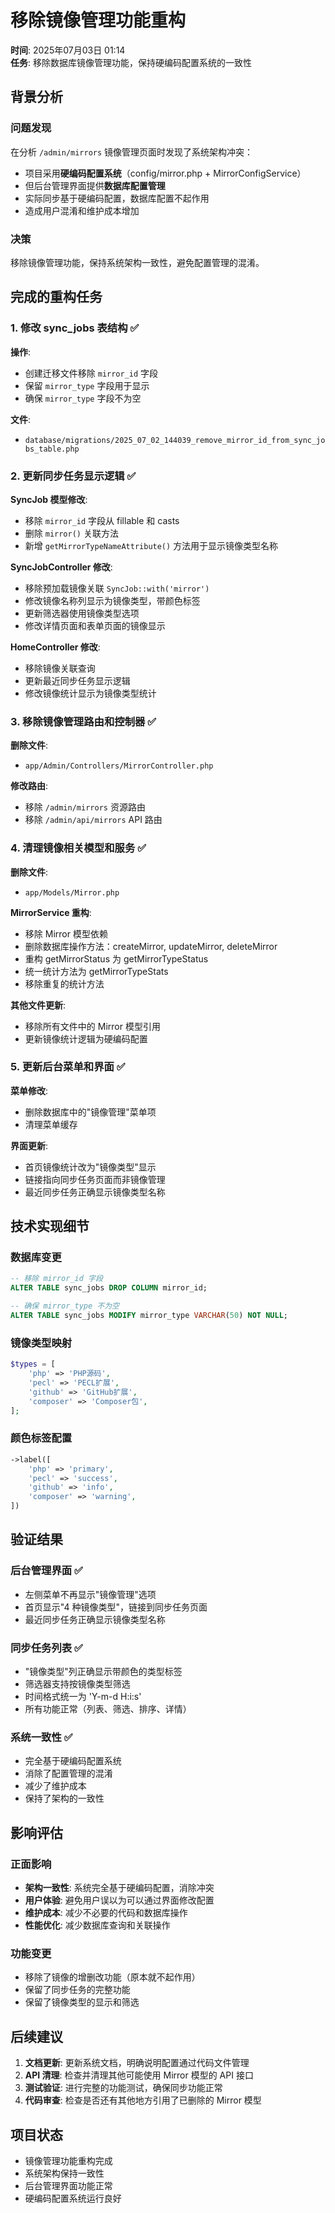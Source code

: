 # 移除镜像管理功能重构

**时间**: 2025年07月03日 01:14  
**任务**: 移除数据库镜像管理功能，保持硬编码配置系统的一致性

## 背景分析

### 问题发现
在分析 `/admin/mirrors` 镜像管理页面时发现了系统架构冲突：
- 项目采用**硬编码配置系统**（config/mirror.php + MirrorConfigService）
- 但后台管理界面提供**数据库配置管理**
- 实际同步基于硬编码配置，数据库配置不起作用
- 造成用户混淆和维护成本增加

### 决策
移除镜像管理功能，保持系统架构一致性，避免配置管理的混淆。

## 完成的重构任务

### 1. 修改 sync_jobs 表结构 ✅

**操作**:
- 创建迁移文件移除 `mirror_id` 字段
- 保留 `mirror_type` 字段用于显示
- 确保 `mirror_type` 字段不为空

**文件**:
- `database/migrations/2025_07_02_144039_remove_mirror_id_from_sync_jobs_table.php`

### 2. 更新同步任务显示逻辑 ✅

**SyncJob 模型修改**:
- 移除 `mirror_id` 字段从 fillable 和 casts
- 删除 `mirror()` 关联方法
- 新增 `getMirrorTypeNameAttribute()` 方法用于显示镜像类型名称

**SyncJobController 修改**:
- 移除预加载镜像关联 `SyncJob::with('mirror')`
- 修改镜像名称列显示为镜像类型，带颜色标签
- 更新筛选器使用镜像类型选项
- 修改详情页面和表单页面的镜像显示

**HomeController 修改**:
- 移除镜像关联查询
- 更新最近同步任务显示逻辑
- 修改镜像统计显示为镜像类型统计

### 3. 移除镜像管理路由和控制器 ✅

**删除文件**:
- `app/Admin/Controllers/MirrorController.php`

**修改路由**:
- 移除 `/admin/mirrors` 资源路由
- 移除 `/admin/api/mirrors` API 路由

### 4. 清理镜像相关模型和服务 ✅

**删除文件**:
- `app/Models/Mirror.php`

**MirrorService 重构**:
- 移除 Mirror 模型依赖
- 删除数据库操作方法：createMirror, updateMirror, deleteMirror
- 重构 getMirrorStatus 为 getMirrorTypeStatus
- 统一统计方法为 getMirrorTypeStats
- 移除重复的统计方法

**其他文件更新**:
- 移除所有文件中的 Mirror 模型引用
- 更新镜像统计逻辑为硬编码配置

### 5. 更新后台菜单和界面 ✅

**菜单修改**:
- 删除数据库中的"镜像管理"菜单项
- 清理菜单缓存

**界面更新**:
- 首页镜像统计改为"镜像类型"显示
- 链接指向同步任务页面而非镜像管理
- 最近同步任务正确显示镜像类型名称

## 技术实现细节

### 数据库变更
```sql
-- 移除 mirror_id 字段
ALTER TABLE sync_jobs DROP COLUMN mirror_id;

-- 确保 mirror_type 不为空
ALTER TABLE sync_jobs MODIFY mirror_type VARCHAR(50) NOT NULL;
```

### 镜像类型映射
```php
$types = [
    'php' => 'PHP源码',
    'pecl' => 'PECL扩展', 
    'github' => 'GitHub扩展',
    'composer' => 'Composer包',
];
```

### 颜色标签配置
```php
->label([
    'php' => 'primary',
    'pecl' => 'success', 
    'github' => 'info',
    'composer' => 'warning',
])
```

## 验证结果

### 后台管理界面 ✅
- 左侧菜单不再显示"镜像管理"选项
- 首页显示"4 种镜像类型"，链接到同步任务页面
- 最近同步任务正确显示镜像类型名称

### 同步任务列表 ✅
- "镜像类型"列正确显示带颜色的类型标签
- 筛选器支持按镜像类型筛选
- 时间格式统一为 'Y-m-d H:i:s'
- 所有功能正常（列表、筛选、排序、详情）

### 系统一致性 ✅
- 完全基于硬编码配置系统
- 消除了配置管理的混淆
- 减少了维护成本
- 保持了架构的一致性

## 影响评估

### 正面影响
- **架构一致性**: 系统完全基于硬编码配置，消除冲突
- **用户体验**: 避免用户误以为可以通过界面修改配置
- **维护成本**: 减少不必要的代码和数据库操作
- **性能优化**: 减少数据库查询和关联操作

### 功能变更
- 移除了镜像的增删改功能（原本就不起作用）
- 保留了同步任务的完整功能
- 保留了镜像类型的显示和筛选

## 后续建议

1. **文档更新**: 更新系统文档，明确说明配置通过代码文件管理
2. **API 清理**: 检查并清理其他可能使用 Mirror 模型的 API 接口
3. **测试验证**: 进行完整的功能测试，确保同步功能正常
4. **代码审查**: 检查是否还有其他地方引用了已删除的 Mirror 模型

## 项目状态
- 镜像管理功能重构完成
- 系统架构保持一致性
- 后台管理界面功能正常
- 硬编码配置系统运行良好
